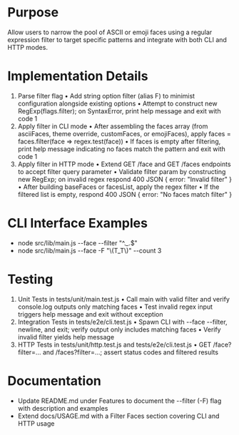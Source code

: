 # Purpose
Allow users to narrow the pool of ASCII or emoji faces using a regular expression filter to target specific patterns and integrate with both CLI and HTTP modes.

# Implementation Details
1. Parse filter flag
   • Add string option filter (alias F) to minimist configuration alongside existing options
   • Attempt to construct new RegExp(flags.filter); on SyntaxError, print help message and exit with code 1
2. Apply filter in CLI mode
   • After assembling the faces array (from asciiFaces, theme override, customFaces, or emojiFaces), apply faces = faces.filter(face => regex.test(face))
   • If faces is empty after filtering, print help message indicating no faces match the pattern and exit with code 1
3. Apply filter in HTTP mode
   • Extend GET /face and GET /faces endpoints to accept filter query parameter
   • Validate filter param by constructing new RegExp; on invalid regex respond 400 JSON { error: "Invalid filter" }
   • After building baseFaces or facesList, apply the regex filter
   • If the filtered list is empty, respond 400 JSON { error: "No faces match filter" }

# CLI Interface Examples
- node src/lib/main.js --face --filter "^.*_.*$"
- node src/lib/main.js --face -F "\\(T_T\\)" --count 3

# Testing
1. Unit Tests in tests/unit/main.test.js
   • Call main with valid filter and verify console.log outputs only matching faces
   • Test invalid regex input triggers help message and exit without exception
2. Integration Tests in tests/e2e/cli.test.js
   • Spawn CLI with --face --filter, newline, and exit; verify output only includes matching faces
   • Verify invalid filter yields help message
3. HTTP Tests in tests/unit/http.test.js and tests/e2e/cli.test.js
   • GET /face?filter=... and /faces?filter=...; assert status codes and filtered results

# Documentation
- Update README.md under Features to document the --filter (-F) flag with description and examples
- Extend docs/USAGE.md with a Filter Faces section covering CLI and HTTP usage